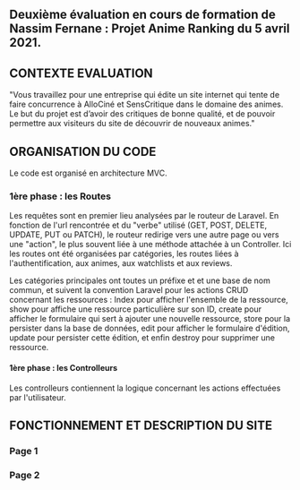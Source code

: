 ## Deuxième évaluation en cours de formation de Nassim Fernane : Projet Anime Ranking du 5 avril 2021.

## **CONTEXTE EVALUATION**

"Vous travaillez pour une entreprise qui édite un site internet qui tente de faire concurrence à AlloCiné et SensCritique dans le domaine des animes. Le but du projet est d’avoir des critiques de bonne qualité, et de pouvoir permettre aux visiteurs du site de découvrir de nouveaux animes."

## **ORGANISATION DU CODE**

Le code est organisé en architecture MVC.

### **1ère phase : les Routes**

Les requêtes sont en premier lieu analysées par le routeur de Laravel. En fonction de l'url rencontrée et du "verbe" utilisé (GET, POST, DELETE, UPDATE, PUT ou PATCH), le routeur redirige vers une autre page ou vers une "action", le plus souvent liée à une méthode attachée à un Controller. Ici les routes ont été organisées par catégories, les routes liées à l'authentification, aux animes, aux watchlists et aux reviews.

Les catégories principales ont toutes un préfixe et et une base de nom commun, et suivent la convention Laravel pour les actions CRUD concernant les ressources : Index pour afficher l'ensemble de la ressource, show pour affiche une ressource particulière sur son ID, create pour afficher le formulaire qui sert à ajouter une nouvelle ressource, store pour la persister dans la base de données, edit pour afficher le formulaire d'édition, update pour persister cette édition, et enfin destroy pour supprimer une ressource.

#### 1ère phase : les Controlleurs

Les controlleurs contiennent la logique concernant les actions effectuées par l'utilisateur.

## **FONCTIONNEMENT ET DESCRIPTION DU SITE**

### Page 1

### Page 2
